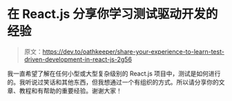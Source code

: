 # 在 React.js 分享你学习测试驱动开发的经验

> 原文：<https://dev.to/oathkeeper/share-your-experience-to-learn-test-driven-development-in-react-js-2g56>

我一直希望了解在任何小型或大型复杂级别的 React.js 项目中，测试是如何进行的。我听说过笑话和其他东西，但我想通过一个有组织的方式。所以请分享你的文章、教程和有帮助的重要经验。谢谢大家！
